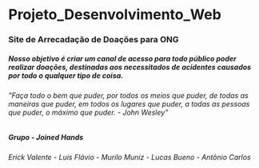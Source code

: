 # Projeto_Desenvolvimento_Web

### Site de Arrecadação de Doações para ONG

##### Nosso objetivo é criar um canal de acesso para todo público poder realizar doações, destinadas aos necessitados de acidentes causados por todo o qualquer tipo de coisa.
###### *"Faça todo o bem que puder, por todos os meios que puder, de todas as maneiras que puder, em todos os lugares que puder, a todas as pessoas que puder, o máximo que puder. - John Wesley"*

##### Grupo - Joined Hands
###### Erick Valente - Luis Flávio - Murilo Muniz - Lucas Bueno - Antônio Carlos
